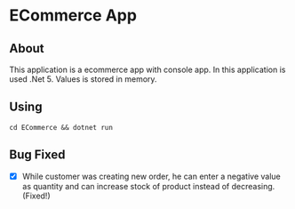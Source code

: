 ﻿# ECommerce App

## About

This application is a ecommerce app with console app. In this application is used .Net 5. Values is stored in memory.

## Using

`cd ECommerce && dotnet run`

## Bug Fixed
 - [x] While customer was creating new order, he can enter a negative value as quantity and can increase stock of product instead of decreasing. (Fixed!)
